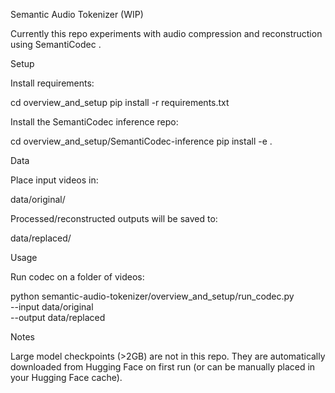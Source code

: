 Semantic Audio Tokenizer (WIP)

Currently this repo experiments with audio compression and reconstruction using SemantiCodec
.

Setup

Install requirements:

cd overview_and_setup
pip install -r requirements.txt


Install the SemantiCodec inference repo:

cd overview_and_setup/SemantiCodec-inference
pip install -e .


Data

Place input videos in:

data/original/


Processed/reconstructed outputs will be saved to:

data/replaced/

Usage

Run codec on a folder of videos:

python semantic-audio-tokenizer/overview_and_setup/run_codec.py \
    --input data/original \
    --output data/replaced

Notes

Large model checkpoints (>2GB) are not in this repo. They are automatically downloaded from Hugging Face on first run (or can be manually placed in your Hugging Face cache).


